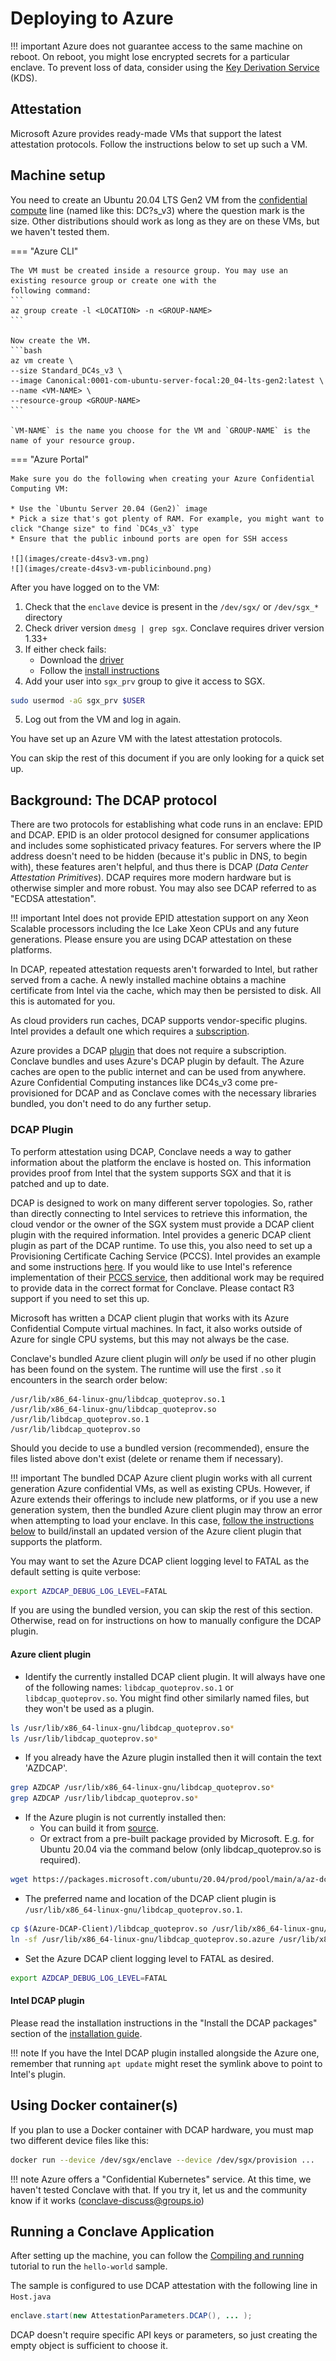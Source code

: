 # Deploying to Azure

!!! important
    Azure does not guarantee access to the same machine on reboot. On reboot, you might lose encrypted secrets for a particular enclave.
    To prevent loss of data, consider using the [Key Derivation Service](kds-detail.html) (KDS).

## Attestation

Microsoft Azure provides ready-made VMs that support the latest attestation protocols. Follow the instructions below to set up such a VM.

## Machine setup

You need to create an Ubuntu 20.04 LTS Gen2 VM from the [confidential
compute](https://azure.microsoft.com/en-gb/solutions/confidential-compute/) line (named like this: DC?s_v3) where the
question mark is the size. Other distributions should work as long as they are on these VMs, but we haven't tested them.

=== "Azure CLI"

    The VM must be created inside a resource group. You may use an existing resource group or create one with the
    following command:
    ```
    az group create -l <LOCATION> -n <GROUP-NAME>
    ```

    Now create the VM.
    ```bash
    az vm create \
    --size Standard_DC4s_v3 \
    --image Canonical:0001-com-ubuntu-server-focal:20_04-lts-gen2:latest \
    --name <VM-NAME> \
    --resource-group <GROUP-NAME>
    ```

    `VM-NAME` is the name you choose for the VM and `GROUP-NAME` is the name of your resource group.

=== "Azure Portal"

    Make sure you do the following when creating your Azure Confidential Computing VM:

    * Use the `Ubuntu Server 20.04 (Gen2)` image
    * Pick a size that's got plenty of RAM. For example, you might want to click "Change size" to find `DC4s_v3` type
    * Ensure that the public inbound ports are open for SSH access

    ![](images/create-d4sv3-vm.png)
    ![](images/create-d4sv3-vm-publicinbound.png)

After you have logged on to the VM:

1. Check that the `enclave` device is present in the `/dev/sgx/` or `/dev/sgx_*` directory
2. Check driver version `dmesg | grep sgx`. Conclave requires driver version 1.33+
3. If either check fails:
    * Download the [driver](https://download.01.org/intel-sgx/latest/dcap-latest/linux/distro/ubuntu20.04-server/)
    * Follow the [install instructions](https://download.01.org/intel-sgx/sgx-dcap/1.8/linux/docs/Intel_SGX_DCAP_Linux_SW_Installation_Guide.pdf)
4. Add your user into `sgx_prv` group to give it access to SGX.

```sh
sudo usermod -aG sgx_prv $USER
```
5. Log out from the VM and log in again.

You have set up an Azure VM with the latest attestation protocols.

You can skip the rest of this document if you are only looking for a quick set up.

## Background: The DCAP protocol

There are two protocols for establishing what code runs in an enclave: EPID and DCAP. EPID is an older
protocol designed for consumer applications and includes some sophisticated privacy features. For servers
where the IP address doesn't need to be hidden (because it's public in DNS, to begin with), these features
aren't helpful, and thus there is DCAP (_Data Center Attestation Primitives_). DCAP requires more modern hardware
but is otherwise simpler and more robust. You may also see DCAP referred to as "ECDSA attestation".

!!! important
    Intel does not provide EPID attestation support on any Xeon Scalable processors including the Ice Lake Xeon CPUs and any future
    generations. Please ensure you are using DCAP attestation on these platforms.


In DCAP, repeated attestation requests aren't forwarded to Intel, but rather served from a cache. A newly installed
machine obtains a machine certificate from Intel via the cache, which may then be persisted to disk. All this is
automated for you.

As cloud providers run caches, DCAP supports vendor-specific plugins. Intel provides a default one
which requires a [subscription](https://api.portal.trustedservices.intel.com/provisioning-certification).  

Azure provides a DCAP [plugin](https://github.com/microsoft/Azure-DCAP-Client) that does not require a subscription. Conclave
bundles and uses Azure's DCAP plugin by default. The Azure caches are open to the public internet and can be used from anywhere. Azure Confidential Computing instances like DC4s_v3 come pre-provisioned for DCAP and as Conclave
comes with the necessary libraries bundled, you don't need to do any further setup.

### DCAP Plugin
To perform attestation using DCAP, Conclave needs a way to gather information about the platform the enclave is hosted on. This information provides proof from Intel that the system supports SGX and that it is patched and up to date.

DCAP is designed to work on many different server topologies. So, rather than directly connecting to Intel services to retrieve this information, the cloud vendor or the owner of the SGX system must provide a DCAP client plugin with the required information. Intel provides a generic DCAP client plugin as part of the DCAP runtime. To use this, you also need to set up a Provisioning Certificate Caching Service (PCCS). Intel provides an example and some instructions [here](https://github.com/intel/SGXDataCenterAttestationPrimitives/blob/master/QuoteGeneration/pccs/README.md). If you would like to use Intel's reference implementation of their [PCCS service](https://github.com/intel/SGXDataCenterAttestationPrimitives/blob/master/QuoteGeneration/pccs), then additional work may be required to provide data in the correct format for Conclave. Please contact R3 support if you need to set this up.

Microsoft has written a DCAP client plugin that works with its Azure Confidential Compute virtual machines. In fact, it also works outside of Azure for single CPU systems, but this may not always be the case.

Conclave's bundled Azure client plugin will *only* be used if no other plugin has been found on the system.
The runtime will use the first `.so` it encounters in the search order below:
```
/usr/lib/x86_64-linux-gnu/libdcap_quoteprov.so.1
/usr/lib/x86_64-linux-gnu/libdcap_quoteprov.so
/usr/lib/libdcap_quoteprov.so.1
/usr/lib/libdcap_quoteprov.so
```
Should you decide to use a bundled version (recommended), ensure the files listed above don't exist (delete or rename
them if necessary).

!!! important
    The bundled DCAP Azure client plugin works with all current generation Azure confidential VMs, as well as existing
    CPUs. However, if Azure extends their offerings to include new platforms, or if you use a new generation
    system, then the bundled Azure client plugin may throw an error
    when attempting to load your enclave. In this case, [follow the instructions below](#azure-client-plugin) to
    build/install an updated version of the Azure client plugin that supports the platform.

You may want to set the Azure DCAP client logging level to FATAL as the default setting is quite verbose:
```sh
export AZDCAP_DEBUG_LOG_LEVEL=FATAL
```

If you are using the bundled version, you can skip the rest of this section. Otherwise, read on for instructions on how to manually configure the DCAP plugin.

#### Azure client plugin

* Identify the currently installed DCAP client plugin. It will always have one of the following names: `libdcap_quoteprov.so.1` or `libdcap_quoteprov.so`. You might find other similarly named files, but they won't be used as a plugin.
```sh
ls /usr/lib/x86_64-linux-gnu/libdcap_quoteprov.so*
ls /usr/lib/libdcap_quoteprov.so*
```

* If you already have the Azure plugin installed then it will contain the text 'AZDCAP'.
```sh
grep AZDCAP /usr/lib/x86_64-linux-gnu/libdcap_quoteprov.so*
grep AZDCAP /usr/lib/libdcap_quoteprov.so*
```
* If the Azure plugin is not currently installed then:
    * You can build it from [source](github.com/microsoft/Azure-DCAP-Client).
    * Or extract from a pre-built package provided by Microsoft. E.g. for Ubuntu 20.04 via the command below (only libdcap_quoteprov.so is required).
```sh
wget https://packages.microsoft.com/ubuntu/20.04/prod/pool/main/a/az-dcap-client/az-dcap-client_1.8_amd64.deb && ar x az-dcap-client_1.8_amd64.deb data.tar.xz && tar xvJf data.tar.xz --transform='s/.*\///' ./usr/lib/libdcap_quoteprov.so && rm az-dcap-client_1.8_amd64.deb data.tar.xz
```
* The preferred name and location of the DCAP client plugin is `/usr/lib/x86_64-linux-gnu/libdcap_quoteprov.so.1`.
```sh
cp $(Azure-DCAP-Client)/libdcap_quoteprov.so /usr/lib/x86_64-linux-gnu/libdcap_quoteprov.so.azure
ln -sf /usr/lib/x86_64-linux-gnu/libdcap_quoteprov.so.azure /usr/lib/x86_64-linux-gnu/libdcap_quoteprov.so.1
```
* Set the Azure DCAP client logging level to FATAL as desired.
```sh
export AZDCAP_DEBUG_LOG_LEVEL=FATAL
```
#### Intel DCAP plugin
Please read the installation instructions in the "Install the DCAP packages" section of the [installation guide](https://download.01.org/intel-sgx/sgx-dcap/1.8/linux/docs/Intel_SGX_DCAP_Linux_SW_Installation_Guide.pdf).

!!! note
    If you have the Intel DCAP plugin installed alongside the Azure one, remember that running `apt update` might reset the symlink above to point to Intel's plugin.

## Using Docker container(s)
If you plan to use a Docker container with DCAP hardware, you must map two different device files like this:

```sh
docker run --device /dev/sgx/enclave --device /dev/sgx/provision ...
```

!!! note
    Azure offers a "Confidential Kubernetes" service. At this time, we haven't tested Conclave with that. If you try it,
    let us and the community know if it works (conclave-discuss@groups.io)

## Running a Conclave Application
After setting up the machine, you can follow the [Compiling and running](running-hello-world.md) tutorial to run the `hello-world` sample.

The sample is configured to use DCAP attestation with the
following line in `Host.java`
```java
enclave.start(new AttestationParameters.DCAP(), ... );
```

DCAP doesn't require specific API keys or parameters, so just creating the empty object is sufficient to choose it.
